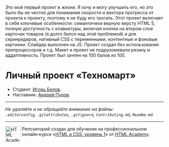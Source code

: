 Это мой первый проект в жизни. Я хочу и могу улучшить его, но это было бы не честно для понимания скорости и вектора прогресса от проекта к проекту, поэтому я не буду его трогать. Этот проект включает в себя ключевые особенности: семантичеки верную версту HTML 5, полную доступность с клавиатуры, включая кнопки на втором слое карточек товаров (я долго бился над этой проблемой) и для скринридеров, нативный CSS с переменными, контентные и фоновые картинки. Слайдер выполнен на JS. Проект создан без использования препроцессоров и т.д. Макет и проект не подрузомевали резину и аддаптивность. Проект был зачтен на 100 балов из 100.

# Личный проект «Техномарт»

* Студент: [Игорь Белов](https://up.htmlacademy.ru/htmlcss/28/user/920149).
* Наставник: [Андрей Пудов](https://up.htmlacademy.ru/htmlcss/28/user/216332).

---

_Не удаляйте и не обращайте внимание на файлы:_<br>
_`.editorconfig`, `.gitattributes`, `.gitignore`, `Contributing.md`, `Readme.md`._

---

<a href="https://htmlacademy.ru/intensive/htmlcss"><img align="left" width="50" height="50" alt="HTML Academy" src="https://up.htmlacademy.ru/static/img/intensive/htmlcss/logo-for-github-2.png"></a>

Репозиторий создан для обучения на профессиональном онлайн‑курсе «[HTML и CSS, уровень 1](https://htmlacademy.ru/intensive/htmlcss)» от [HTML Academy](https://htmlacademy.ru).
